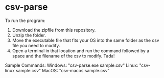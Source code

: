 # csv-parse
To run the program:
1. Download the zipfile from this repository.
2. Unzip the folder.
3. Move the executable file that fits your OS into the same folder as the csv file you need to modify.
4. Open a terminal in that location and run the command followed by a space and the filename of the csv to modify.
Tada!

Sample Commands: 
Windows: "csv-parse.exe sample.csv"
Linux: "csv-linux sample.csv"
MacOS: "csv-macos sample.csv"
